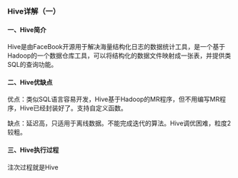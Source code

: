 ### Hive详解（一）

#### 一、Hive简介

Hive是由FaceBook开源用于解决海量结构化日志的数据统计工具，是一个基于Hadoop的一个数据仓库工具，可以将结构化的数据文件映射成一张表，并提供类SQL的查询功能。

#### 二、Hive优缺点

优点：类似SQL语言容易开发，Hive基于Hadoop的MR程序，但不用编写MR程序，Hive已经封装好了。支持自定义函数。

缺点：延迟高，只适用于离线数据。不能完成迭代的算法。Hive调优困难，粒度2较粗。

#### 三、Hive执行过程

注次过程就是Hive